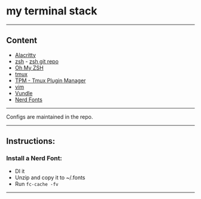 # my terminal stack

---

## Content

* [Alacritty](https://github.com/alacritty/alacritty)
* [zsh](https://zsh.sourceforge.io/) - [zsh git repo](https://sourceforge.net/p/zsh/code/ci/master/tree/)
* [Oh My ZSH](https://ohmyz.sh/)
* [tmux](https://github.com/tmux/tmux/wiki)
* [TPM - Tmux Plugin Manager](https://github.com/tmux-plugins/tpm)
* [vim](https://www.vim.org/)
* [Vundle](https://github.com/VundleVim/Vundle.vim)
* [Nerd Fonts](https://www.nerdfonts.com/)
---

Configs are maintained in the repo.

---

## Instructions:

### Install a Nerd Font:
- Dl it
- Unzip and copy it to ~/.fonts
- Run `fc-cache -fv`

---
